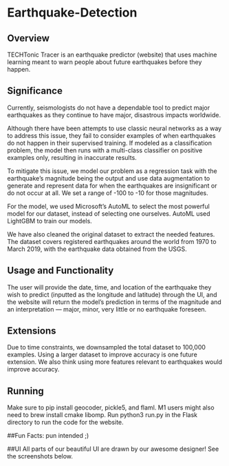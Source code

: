 # Earthquake-Detection
## Overview
TECHTonic Tracer is an earthquake predictor (website) that uses machine learning meant to warn people about future earthquakes before they happen.

## Significance
Currently, seismologists do not have a dependable tool to predict major earthquakes as they continue to have major, disastrous impacts worldwide. 

Although there have been attempts to use classic neural networks as a way to address this issue, they fail to consider examples of when earthquakes do not happen in their supervised training. If modeled as a classification problem, the model then runs with a multi-class classifier on positive examples only, resulting in inaccurate results.

To mitigate this issue, we model our problem as a regression task with the earthquake’s magnitude being the output and use data augmentation to generate and represent data for when the earthquakes are insignificant or do not occur at all. We set a range of -100 to -10 for those magnitudes.

For the model, we used Microsoft’s AutoML to select the most powerful model for our dataset, instead of selecting one ourselves. AutoML used LightGBM to train our models. 

We have also cleaned the original dataset to extract the needed features. The dataset covers registered earthquakes around the world from 1970 to March 2019, with the earthquake data obtained from the USGS.

## Usage and Functionality
The user will provide the date, time, and location of the earthquake they wish to predict (inputted as the longitude and latitude) through the UI, and the website will return the model’s prediction in terms of the magnitude and an interpretation — major, minor, very little or no earthquake foreseen. 

## Extensions
Due to time constraints, we downsampled the total dataset to 100,000 examples. Using a larger dataset to improve accuracy is one future extension. We also think using more features relevant to earthquakes would improve accuracy. 

## Running 
Make sure to pip install geocoder, pickle5, and flaml. M1 users might also need to brew install cmake libomp. Run python3 run.py in the Flask directory to run the code for the website. 

##Fun Facts:
pun intended ;)

##UI
All parts of our beautiful UI are drawn by our awesome designer! See the screenshots below. 
